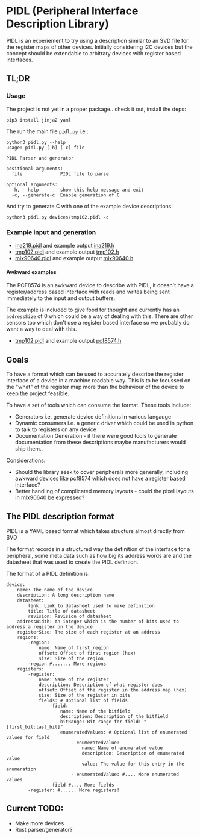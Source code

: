 # PIDL (Peripheral Interface Description Library)

PIDL is an experiement to try using a description similar to an SVD file for the register
maps of other devices. Initially considering I2C devices but the concept should be extendable
to arbitrary devices with register based interfaces.

## TL;DR

### Usage

The project is not yet in a proper package.. check it out, install the deps:

```
pip3 install jinja2 yaml
```

The run the main file `pidl.py` i.e.:

```
python3 pidl.py --help
usage: pidl.py [-h] [-c] file

PIDL Parser and generator

positional arguments:
  file              PIDL file to parse

optional arguments:
  -h, --help        show this help message and exit
  -c, --generate-c  Enable generation of C
```

And try to generate C with one of the example device descriptions:

```
python3 pidl.py devices/tmp102.pidl -c
```

### Example input and generation

 * [ina219.pidl](devices/ina219.pidl) and example output [ina219.h](gen/ina219.h)
 * [tmp102.pidl](devices/tmp102.pidl) and example output [tmp102.h](gen/tmp102.h)
 * [mlx90640.pidl](devices/mlx90640.pidl) and example output [mlx90640.h](gen/mlx90640.h)

#### Awkward examples
The PCF8574 is an awkward device to describe with PIDL, it doesn't have a register/address
based interface with reads and writes being sent immediately to the input and output buffers.

The example is included to give food for thought and currently has an `addressSize` of 0 which 
could be a way of dealing with this. There are other sensors too which don't use a register based
interface so we probably do want a way to deal with this.

 * [tmp102.pidl](devices/pcf8574.pidl) and example output [pcf8574.h](gen/pcf8574.h)

## Goals

To have a format which can be used to accurately describe the register interface of a device in a machine
readable way. This is to be focussed on the "what" of the register map more than the behaviour of the device
to keep the project feasible.

To have a set of tools which can consume the format. These tools include:

 * Generators i.e. generate device definitions in various langauge
 * Dynamic consumers i.e. a generic driver which could be used in python to talk to registers on any device
 * Documentation Generation - if there were good tools to generate documentation from these descriptions maybe manufacturers would ship them..

Considerations:

 * Should the library seek to cover peripherals more generally, including awkward devices like pcf8574 which does not have a register based interface?
 * Better handling of complicated memory layouts - could the pixel layouts in mlx90640 be expressed?

## The PIDL description format

PIDL is a YAML based format which takes structure almost directly from SVD

The format records in a structured way the definition of the interface for a peripheral, some meta data such as how big its address words are
and the datasheet that was used to create the PIDL defintion.

The format of a PIDL definition is:

```
device:
    name: The name of the device
    description: A long description name
    datasheet:
        link: Link to datasheet used to make definition
        title: Title of datasheet
        revision: Revision of datasheet
    addressWidth: An integer which is the number of bits used to address a register on the device
    registerSize: The size of each register at an address
    regions:
        -region:
            name: Name of first region
            offset: Offset of first region (hex)
            size: Size of the region
        -region #....... More regions
    registers:
        -register:
            name: Name of the register
            description: Description of what register does
            offset: Offset of the register in the address map (hex)
            size: Size of the register in bits
            fields: # Optional list of fields
                -field:
                    name: Name of the bitfield
                    description: Description of the bitfield
                    bitRange: Bit range for field: "[first_bit:last_bit]"
                    enumeratedValues: # Optional list of enumerated values for field
                        - enumeratedValue:
                            name: Name of enumerated value
                            description: Description of enumerated value
                            value: The value for this entry in the enumeration
                        - enumeratedValue: #.... More enumerated values
                -field #.... More fields
        -register: #...... More registers!
```

## Current TODO:

 * Make more devices
 * Rust parser/generator?

